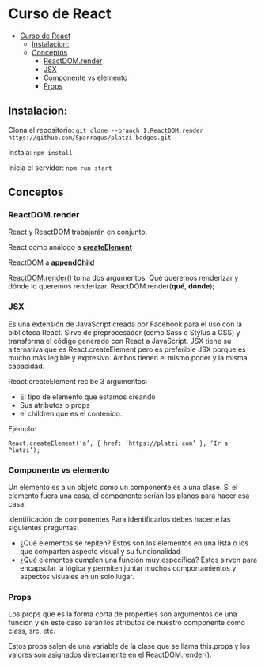 # Curso de React
- [Curso de React](#curso-de-react)
  - [Instalacion:](#instalacion)
  - [Conceptos](#conceptos)
    - [ReactDOM.render](#reactdomrender)
    - [JSX](#jsx)
    - [Componente vs elemento](#componente-vs-elemento)
    - [Props](#props)


## Instalacion:

Clona el repositorio:
`git clone --branch 1.ReactDOM.render https://github.com/Sparragus/platzi-badges.git`

Instala:
`npm install`

Inicia el servidor:
`npm run start`


## Conceptos

### ReactDOM.render
React y ReactDOM trabajarán en conjunto.

React como análogo a **[createElement](https://developer.mozilla.org/es/docs/Web/API/Document/createElement)**

ReactDOM a **[appendChild](https://developer.mozilla.org/es/docs/Web/API/Node/appendChild)**

[ReactDOM.render()](https://es.reactjs.org/docs/react-dom.html) toma dos argumentos: Qué queremos renderizar y dónde lo queremos renderizar. ReactDOM.render(__qué__, __dónde__);

### JSX
Es una extensión de JavaScript creada por Facebook para el uso con la biblioteca React. Sirve de preprocesador (como Sass o Stylus a CSS) y transforma el código generado con React a JavaScript.
JSX tiene su alternativa que es React.createElement pero es preferible JSX porque es mucho más legible y expresivo. Ambos tienen el mismo poder y la misma capacidad.

React.createElement recibe 3 argumentos:

- El tipo de elemento que estamos creando
- Sus atributos o props
- el children que es el contenido.

Ejemplo:

`React.createElement(‘a’, { href: ‘https://platzi.com’ }, ‘Ir a Platzi’);`

### Componente vs elemento
Un elemento es a un objeto como un componente es a una clase. Si el elemento fuera una casa, el componente serían los planos para hacer esa casa.

Identificación de componentes
Para identificarlos debes hacerte las siguientes preguntas:

- ¿Qué elementos se repiten? Estos son los elementos en una lista o los que comparten aspecto visual y su funcionalidad
- ¿Qué elementos cumplen una función muy específica? Estos sirven para encapsular la lógica y permiten juntar muchos comportamientos y aspectos visuales en un solo lugar.


### Props
Los props que es la forma corta de properties son argumentos de una función y en este caso serán los atributos de nuestro componente como class, src, etc.

Estos props salen de una variable de la clase que se llama this.props y los valores son asignados directamente en el ReactDOM.render().
